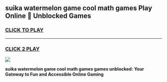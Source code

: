 
## suika watermelon game cool math games Play Online 👋 Unblocked Games
<h3>
<a href="https://news.freeplayer.one?title=suika_watermelon_game_cool_math_games&ref=17CMG">CLICK TO PLAY</a></h3>
<hr>

<h3>
<a href="https://news.freeplayer.one?title=suika_watermelon_game_cool_math_games&ref=17CMG">CLICK 2 PLAY</a>
  
</h3>

<a href="https://news.freeplayer.one?title=suika_watermelon_game_cool_math_games&ref=17CMG/"><img src="https://clearcache.store/games.png"></a>


**suika watermelon game cool math games games unblocked: Your Gateway to Fun and Accessible Online Gaming**
